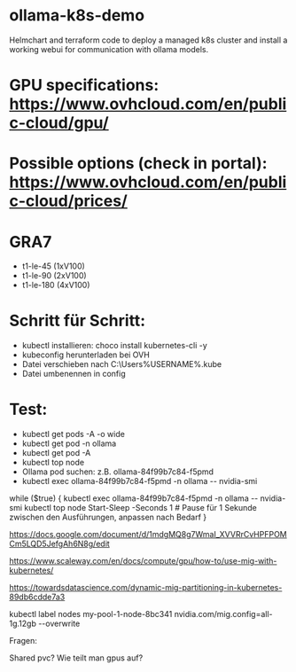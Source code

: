 # ollama-k8s-demo
Helmchart and terraform code to deploy a managed k8s cluster and install a working webui for communication with ollama models.


# GPU specifications: https://www.ovhcloud.com/en/public-cloud/gpu/
# Possible options (check in portal): https://www.ovhcloud.com/en/public-cloud/prices/


# GRA7
- t1-le-45 (1xV100)
- t1-le-90 (2xV100)
- t1-le-180 (4xV100)

# Schritt für Schritt:

- kubectl installieren: choco install kubernetes-cli -y
- kubeconfig herunterladen bei OVH
- Datei verschieben nach C:\Users\%USERNAME%\.kube
- Datei umbenennen in config

# Test: 
- kubectl get pods -A -o wide
- kubectl get pod -n ollama
- kubectl get pod -A
- kubectl top node
- Ollama pod suchen: z.B. ollama-84f99b7c84-f5pmd
- kubectl exec ollama-84f99b7c84-f5pmd -n ollama -- nvidia-smi

 while ($true) {
    kubectl exec ollama-84f99b7c84-f5pmd -n ollama -- nvidia-smi
    kubectl top node
    Start-Sleep -Seconds 1  # Pause für 1 Sekunde zwischen den Ausführungen, anpassen nach Bedarf
}

https://docs.google.com/document/d/1mdgMQ8g7WmaI_XVVRrCvHPFPOMCm5LQD5JefgAh6N8g/edit

https://www.scaleway.com/en/docs/compute/gpu/how-to/use-mig-with-kubernetes/

https://towardsdatascience.com/dynamic-mig-partitioning-in-kubernetes-89db6cdde7a3

kubectl label nodes my-pool-1-node-8bc341 nvidia.com/mig.config=all-1g.12gb --overwrite

Fragen:

Shared pvc?
Wie teilt man gpus auf?
